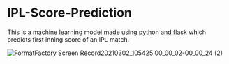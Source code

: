 # IPL-Score-Prediction
This is a machine learning model made using python and flask which predicts first inning score of an IPL match.


![FormatFactory Screen Record20210302_105425 00_00_02-00_00_24 (2)](https://user-images.githubusercontent.com/49580063/109604165-06b0a100-7b49-11eb-8daf-6c730ac92cf6.gif)
